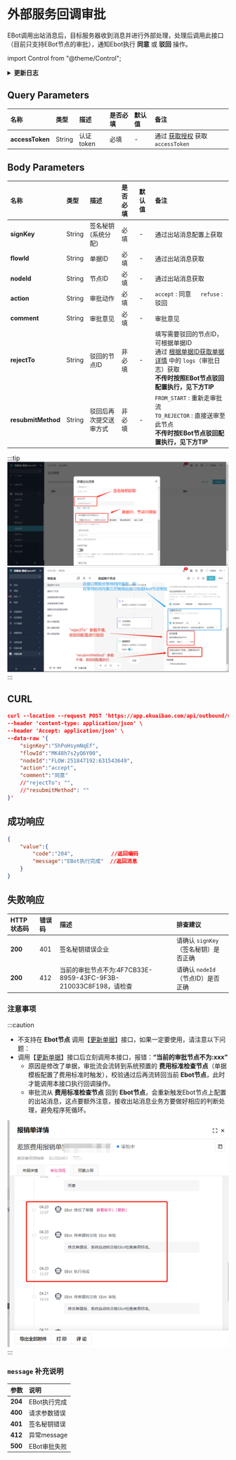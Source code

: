 # 外部服务回调审批
EBot调用出站消息后，目标服务器收到消息并进行外部处理，处理后调用此接口（目前只支持EBot节点的审批），通知Ebot执行 **同意** 或 **驳回** 操作。

import Control from "@theme/Control";

<Control
method="POST"
url="/api/outbound/v1/approval"
/>

<details>
  <summary><b>更新日志</b></summary>
  <div>

  - [**2.0.0**](/docs/open-api/notice/update-log#200) 
    - 🐞 新增了 `resubmitMethod`（驳回后再次提交送审方式）参数，支持选择驳回后送审方式。

  </div>
</details>

## Query Parameters

| 名称 | 类型 | 描述 | 是否必填 | 默认值 | 备注 |
| :--- | :--- | :--- | :--- |:--- | :--- |
| **accessToken** | String | 认证token | 必填 | - | 通过 [获取授权](/docs/open-api/getting-started/auth) 获取 `accessToken` |

## Body Parameters

| 名称 | 类型 | 描述 | 是否必填 | 默认值 | 备注                                                                                                                                   |
| :--- | :--- | :--- | :--- |:----|:-------------------------------------------------------------------------------------------------------------------------------------|
| **signKey**  | String | 签名秘钥(系统分配) | 必填  | -   | 通过出站消息配置上获取                                                                                                                          |
| **flowId**   | String | 单据ID	          | 必填  | -   | 通过出站消息获取                                                                                                                             |
| **nodeId**   | String | 节点ID	          | 必填  | -   | 通过出站消息获取                                                                                                                             |
| **action**   | String | 审批动作	      | 必填  | -   | `accept` : 同意 &emsp; `refuse` : 驳回                                                                                                   |
| **comment**  | String | 审批意见          | 必填  | -   | 审批意见                                                                                                                                 |
| **rejectTo** | String | 驳回的节点ID      | 非必填 | -   | 填写需要驳回的节点ID，可根据单据ID<br/>通过 [根据单据ID获取单据详情](/docs/open-api/flows/get-forms-details) 中的 `logs`（审批日志）获取<br/>**不传时按照EBot节点驳回配置执行，见下方TIP** |
| **resubmitMethod** | String | 驳回后再次提交送审方式 | 非必填 | -   | `FROM_START` : 重新走审批流<br/>`TO_REJECTOR` : 直接送审至此节点<br/>**不传时按EBot节点驳回配置执行，见下方TIP**                                                          |


[//记录文档，该参数不对外展示 2022年11月28日上线该参数]: # (| **ebotNodeOnly** | Boolean | 是否仅审批EBOT节点 | 非必填 | false | `true` : 可审批人工节点（仅支持 `action` = `accept` 的同意动作） <br/> `false` : 仅审批EBOT节点                           |)

:::tip
![image](images/出站参数获取.png)
![image](images/接口介绍.png)
:::

## CURL
```json
curl --location --request POST 'https://app.ekuaibao.com/api/outbound/v1/approval?accessToken=Un0bxmbZ0w8c00' \
--header 'content-type: application/json' \
--header 'Accept: application/json' \
--data-raw '{
    "signKey":"5hPoHsymNqEf",
    "flowId":"MK48h7s2yQ6Y00",
    "nodeId":"FLOW:251847192:631543649",
    "action":"accept",
    "comment":"同意"
    //"rejectTo": "",
    //"resubmitMethod": ""
}'
```

## 成功响应
```json
{
	"value":{
        "code":"204",            //返回编码
        "message":"EBot执行完成"  //返回消息
    }
}
```

## 失败响应

| HTTP状态码 | 错误码 | 描述 | 排查建议 |
| :--- | :--- | :--- | :--- |
| **200** | 401 | 签名秘钥错误企业 | 请确认 `signKey`（签名秘钥）是否正确 |
| **200** | 412 | 当前的审批节点不为:4F7CB33E-8959-43FC-9F3B-210033C8F198，请检查 | 请确认 `nodeId`（节点ID）是否正确 |

### 注意事项
:::caution
- 不支持在 **Ebot节点** 调用【[更新单据](/docs/open-api/flows/update-form)】接口，如果一定要使用，请注意以下问题：
- 调用【[更新单据](/docs/open-api/flows/update-form)】接口后立刻调用本接口，报错：**“当前的审批节点不为:xxx”**
  - 原因是修改了单据，审批流会流转到系统预置的 **费用标准检查节点**（单据模板配置了费用标准时触发），校验通过后再流转回当前 **Ebot节点**，此时才能调用本接口执行回调操作。
  - 审批流从 **费用标准检查节点** 回到 **Ebot节点**，会重新触发Ebot节点上配置的出站消息，这点要额外注意，接收出站消息业务方要做好相应的判断处理，避免程序死循环。

![image](images/Ebot回调注意事项.png)
:::

### `message` 补充说明

| 参数 | 说明 |
|:--- |:--- |
| **204** | EBot执行完成 |
| **400** | 请求参数错误 |
| **401** | 签名秘钥错误 |
| **412** | 异常message |
| **500** | EBot审批失败 |

















